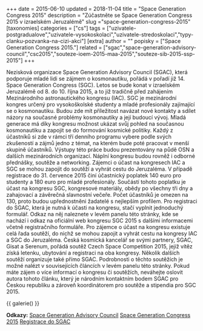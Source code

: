 +++
date = 2015-06-10
updated = 2018-11-04
title = "Space Generation Congress 2015"
description = "Zúčastněte se Space Generation Congress 2015 v izraelském Jeruzalémě"
slug ="space-generation-congress-2015"
[taxonomies]
categories = ["cs"]
tags = ["uzivatele-postgradualove","uzivatele-vysokoskolaci","uzivatele-stredoskolaci","typy-clanku-pozvanka-na-cizi-akci"]
[extra]
author = ""
popisky = ["Space Generation Congress 2015."]
related = ["sgac","space-generation-advisory-council","csc2015","souteze-ioem-2015-maa-2015","souteze-sib-2015-ssp-2015"]
+++

Nezisková organizace Space Generation Advisory Council (SGAC), která podporuje mladé lidi se zájmem o kosmonautiku, pořádá v pořadí již 14. Space Generation Congress (SGC). Letos se bude konat v izraelském Jeruzalémě od 8. do 10. října 2015, a to již tradičně před zahájením Mezinárodního astronautického kongresu (IAC). SGC je mezinárodní kongres určený pro vysokoškolské studenty a mladé profesionály zajímající se o kosmonautiku. Budou zde mít příležitost navázat nové kontakty a sdílet názory na současné problémy kosmonautiky a její budoucí vývoj. Mladá generace má díky kongresu možnost ukázat svůj pohled na současnou kosmonautiku a zapojit se do formování kosmické politiky. Každý z účastníků si zde v rámci tří denního programu vybere podle svých zkušeností a zájmů jedno z témat, na kterém bude poté pracovat v menší skupině účastníků. Výstupy této práce budou prezentovány na půdě OSN a dalších mezinárodních organizací. Náplní kongresu budou rovněž i odborné přednášky, soutěže a networking. Zájemci o účast na kongresech IAC a SGC se mohou zapojit do soutěží a vyhrát cestu do Jeruzaléma. V případě registrace do 31. července 2015 činí účastnický poplatek 140 euro pro studenty a 180 euro pro mladé profesionály. Součástí tohoto poplatku je účast na kongresu SGC, kongresové materiály, obědy po všechny tři dny a zahajovací a závěrečná slavnostní večeře. Počet účastníků je omezen na 130, proto budou upřednostněni žadatelé s nejlepším profilem. Pro registraci do SGAC, která je nutná k účasti na kongresu, stačí vyplnit jednoduchý formulář. Odkaz na něj naleznete v levém panelu této stránky, kde se nachází i odkaz na oficiální web kongresu SGC 2015 s dalšími informacemi včetně registračního formuláře. Pro zájemce o účast na kongresu existuje celá řada soutěží, do nichž se mohou zapojit a vyhrát cestu na kongresy IAC a SGC do Jeruzaléma. Česká kosmická kancelář se svými partnery, SGAC, Gisat a Serenum, pořádá soutěž Czech Space Competition 2015, jejíž vítěz získá letenku, ubytování a registraci na oba kongresy. Několik dalších soutěží organizuje také přímo SGAC. Podrobnosti o těchto soutěžích je možné nalézt v souvisejících článcích v levém panelu této stránky. Pokud máte zájem o více informací o kongresu či soutěžích, neváhejte oslovit autora tohoto článku, který je národním kontaktním bodem SGAC pro Českou republiku a zároveň koordinátorem pro soutěže a stipendia pro SGC 2015.

{{ galerie() }}

**Odkazy:**
[Space Generation Advisory Council]
[Space Generation Congress 2015]
[Registrace do SGAC]

[Space Generation Advisory Council]: http://www.spacegeneration.org/
[Space Generation Congress 2015]: http://www.spacegeneration.org/event/sgc.html
[Registrace do SGAC]: http://www.spacegeneration.org/join-sgac/become-a-member.html
